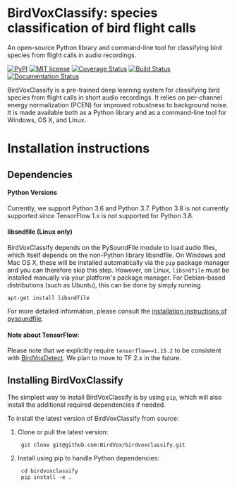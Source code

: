# BirdVoxClassify: species classification of bird flight calls

An open-source Python library and command-line tool for classifying bird species from flight calls in audio recordings.

[![PyPI](https://img.shields.io/badge/python-3.5%2C%203.6-blue.svg)]()
[![MIT license](https://img.shields.io/badge/License-MIT-blue.svg)](https://choosealicense.com/licenses/mit/)
[![Coverage Status](https://coveralls.io/repos/github/BirdVox/birdvoxclassify/badge.svg)](https://coveralls.io/github/BirdVox/birdvoxclassify)
[![Build Status](https://travis-ci.org/BirdVox/birdvoxclassify.svg?branch=master)](https://travis-ci.org/BirdVox/birdvoxclassify)
[![Documentation Status](https://readthedocs.org/projects/birdvoxclassify/badge/?version=latest)](http://birdvoxclassify.readthedocs.io/en/latest/?badge=latest)

BirdVoxClassify is a pre-trained deep learning system for classifying bird species from flight calls in short audio recordings.
It relies on per-channel energy normalization (PCEN) for improved robustness to background noise.
It is made available both as a Python library and as a command-line tool for Windows, OS X, and Linux.


# Installation instructions

Dependencies
------------


#### Python Versions
Currently, we support Python 3.6 and Python 3.7. Python 3.8 is not currently supported since TensorFlow 1.x is not supported for Python 3.8.

#### libsndfile (Linux only)
BirdVoxClassify depends on the PySoundFile module to load audio files, which itself depends on the non-Python library libsndfile.
On Windows and Mac OS X, these will be installed automatically via the ``pip`` package manager and you can therefore skip this step.
However, on Linux, `libsndfile` must be installed manually via your platform's package manager.
For Debian-based distributions (such as Ubuntu), this can be done by simply running

    apt-get install libsndfile

For more detailed information, please consult the
[installation instructions of pysoundfile](https://pysoundfile.readthedocs.io/en/0.9.0/#installation>).

#### Note about TensorFlow:
Please note that we explicitly require `tensorflow==1.15.2` to be consistent with [BirdVoxDetect](https://github.com/BirdVox/birdvoxdetect). We plan to move to TF 2.x in the future.


Installing BirdVoxClassify
------------------------
The simplest way to install BirdVoxClassify is by using ``pip``, which will also install the additional required dependencies
if needed.

To install the latest version of BirdVoxClassify from source:

1. Clone or pull the latest version:

        git clone git@github.com:BirdVox/birdvoxclassify.git

2. Install using pip to handle Python dependencies:

        cd birdvoxclassify
        pip install -e .
